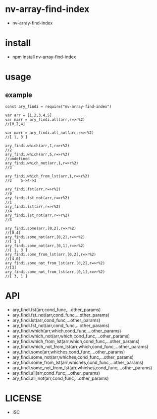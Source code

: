 nv-array-find-index
===============
- nv-array-find-index 


install
=======
- npm install nv-array-find-index 

usage
=====
    
example
-------
    const ary_findi = require("nv-array-find-index")
    
    var arr = [1,2,3,4,5]
    var narr = ary_findi.all(arr,r=>r%2)
    //[0,2,4]
    
    var narr = ary_findi.all_not(arr,r=>r%2)
    //[ 1, 3 ]

    ary_findi.which(arr,1,r=>r%2)
    //2
    ary_findi.which(arr,5,r=>r%2)
    //undefined
    ary_findi.which_not(arr,1,r=>r%2)
    //3
    
    ary_findi.which_from_lst(arr,1,r=>r%2)
    //2    5->4->3
    
    ary_findi.fst(arr,r=>r%2)
    //0
    ary_findi.fst_not(arr,r=>r%2)
    //1
    ary_findi.lst(arr,r=>r%2)
    //4
    ary_findi.lst_not(arr,r=>r%2)
    //3
    
    ary_findi.some(arr,[0,2],r=>r%2)
    //[0,4]
    ary_findi.some_not(arr,[0,2],r=>r%2)
    //[ 1 ]
    ary_findi.some_not(arr,[0,1],r=>r%2)
    //[ 1, 3 ]
    ary_findi.some_from_lst(arr,[0,2],r=>r%2)
    //[4,0]
    ary_findi.some_not_from_lst(arr,[0,2],r=>r%2)
    //[3]
    ary_findi.some_not_from_lst(arr,[0,1],r=>r%2)
    //[ 3, 1 ]

API
====

- ary\_findi.fst(arr,cond\_func,...other\_params)
- ary\_findi.fst\_not(arr,cond\_func,...other\_params)
- ary\_findi.lst(arr,cond\_func,...other\_params)
- ary\_findi.fst\_not(arr,cond\_func,...other\_params)
- ary\_findi.which(arr,which,cond\_func,...other\_params)
- ary\_findi.which\_not(arr,which,cond\_func,...other\_params)
- ary\_findi.which\_from\_lst(arr,which,cond\_func,...other\_params)
- ary\_findi.which\_not\_from\_lst(arr,which,cond\_func,...other\_params)
- ary\_findi.some(arr,whiches,cond\_func,...other\_params)
- ary\_findi.some\_not(arr,whiches,cond\_func,...other\_params)
- ary\_findi.some\_from\_lst(arr,whiches,cond\_func,...other\_params)
- ary\_findi.some\_not\_from\_lst(arr,whiches,cond\_func,...other\_params)
- ary\_findi.all(arr,cond\_func,...other\_params)
- ary\_findi.all\_not(arr,cond\_func,...other\_params)



LICENSE
=======
- ISC 

